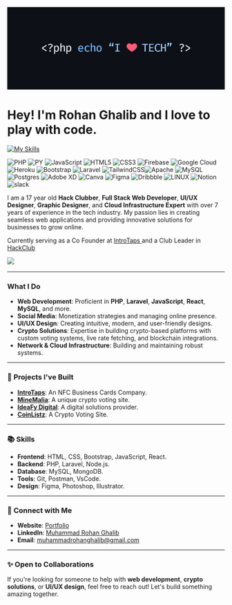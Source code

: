 <img src="https://github.com/RohanGhalib/RohanGhalib/blob/main/githubcover.png?raw=true">

#  Hey! I'm Rohan Ghalib and I love to play with code.

[![My Skills](https://skillicons.dev/icons?i=js,html,css,php,mysql,cloudflare,ai,ps,discord)](https://rohanghalib.me)

 ![PHP](https://img.shields.io/badge/php-%23777BB4.svg?style=for-the-badge&logo=php&logoColor=white)  ![PY](https://img.shields.io/badge/python-FCC624.svg?style=for-the-badge&logo=python&logoColor=black) ![JavaScript](https://img.shields.io/badge/javascript-%23323330.svg?style=for-the-badge&logo=javascript&logoColor=%23F7DF1E) ![HTML5](https://img.shields.io/badge/html5-%23E34F26.svg?style=for-the-badge&logo=html5&logoColor=white) ![CSS3](https://img.shields.io/badge/css3-%231572B6.svg?style=for-the-badge&logo=css3&logoColor=white)  ![Firebase](https://img.shields.io/badge/firebase-%23039BE5.svg?style=for-the-badge&logo=firebase) ![Google Cloud](https://img.shields.io/badge/Google%20Cloud-%234285F4.svg?style=for-the-badge&logo=google-cloud&logoColor=white) ![Heroku](https://img.shields.io/badge/heroku-%23430098.svg?style=for-the-badge&logo=heroku&logoColor=white) ![Bootstrap](https://img.shields.io/badge/bootstrap-%23563D7C.svg?style=for-the-badge&logo=bootstrap&logoColor=white) ![Laravel](https://img.shields.io/badge/laravel-%23FF2D20.svg?style=for-the-badge&logo=laravel&logoColor=white) ![TailwindCSS](https://img.shields.io/badge/tailwindcss-%2338B2AC.svg?style=for-the-badge&logo=tailwind-css&logoColor=white)![Apache](https://img.shields.io/badge/apache-%23D42029.svg?style=for-the-badge&logo=apache&logoColor=white)  ![MySQL](https://img.shields.io/badge/mysql-%2300f.svg?style=for-the-badge&logo=mysql&logoColor=white) ![Postgres](https://img.shields.io/badge/postgres-%23316192.svg?style=for-the-badge&logo=postgresql&logoColor=white)  ![Adobe XD](https://img.shields.io/badge/Adobe%20XD-470137?style=for-the-badge&logo=Adobe%20XD&logoColor=#FF61F6) ![Canva](https://img.shields.io/badge/Canva-%2300C4CC.svg?style=for-the-badge&logo=Canva&logoColor=white) 	![Figma](https://img.shields.io/badge/figma-%23F24E1E.svg?style=for-the-badge&logo=figma&logoColor=white) ![Dribbble](https://img.shields.io/badge/Cloudflare-F38020?style=for-the-badge&logo=Cloudflare&logoColor=white) ![LINUX](https://img.shields.io/badge/Linux-FCC624?style=for-the-badge&logo=linux&logoColor=black) ![Notion](https://img.shields.io/badge/Notion-%23000000.svg?style=for-the-badge&logo=notion&logoColor=white) ![slack](https://img.shields.io/badge/Slack-%23000000.svg?style=for-the-badge&logo=slack&logoColor=white)

I am a 17 year old **Hack Clubber**, **Full Stack Web Developer**,  **UI/UX Designer**, **Graphic Designer**,  and **Cloud Infrastructure Expert** with over 7 years of experience in the tech industry. My passion lies in creating seamless web applications and providing innovative solutions for businesses to grow online.  

Currently serving as a Co Founder at <a href="https://introtaps.com">IntroTaps </a> and a Club Leader in <a href="https://hackclub.com">HackClub</a>

![](https://github-readme-stats.vercel.app/api/top-langs/?username=RohanGhalib&theme=dark&hide_border=false&include_all_commits=false&count_private=false&layout=compact)


---

### **What I Do**  
- **Web Development**: Proficient in **PHP**, **Laravel**, **JavaScript**, **React**, **MySQL**, and more.  
- **Social Media**: Monetization strategies and managing online presence.  
- **UI/UX Design**: Creating intuitive, modern, and user-friendly designs.  
- **Crypto Solutions**: Expertise in building crypto-based platforms with custom voting systems, live rate fetching, and blockchain integrations.  
- **Network & Cloud Infrastructure**: Building and maintaining robust systems.

---

### 💼 **Projects I've Built**
- [**IntroTaps**](https://introtaps.com): An NFC Business Cards Company.  
- [**MineMalia**](https://minemalia.com): A unique crypto voting site.  
- [**IdeaFy Digital**](https://ideafydigital.com): A digital solutions provider.
- [**CoinListz**](https://coinlistz.com): A Crypto Voting Site.  


---

### 📚 **Skills**
- **Frontend**: HTML, CSS, Bootstrap, JavaScript, React.  
- **Backend**: PHP, Laravel, Node.js.  
- **Database**: MySQL, MongoDB.  
- **Tools**: Git, Postman, VsCode.  
- **Design**: Figma, Photoshop, Illustrator.

---

### 🔗 **Connect with Me**  
- **Website**: [Portfolio](https://rohanghalib.me)  
- **LinkedIn**: [Muhammad Rohan Ghalib](https://www.linkedin.com/in/rohanghalib) 
- **Email**: [muhammadrohanghalib@gmail.com](mailto:muhammadrohanghalib@gmail.com)

---


### ✨ **Open to Collaborations**
If you're looking for someone to help with **web development**, **crypto solutions**, or **UI/UX design**, feel free to reach out! Let's build something amazing together.
